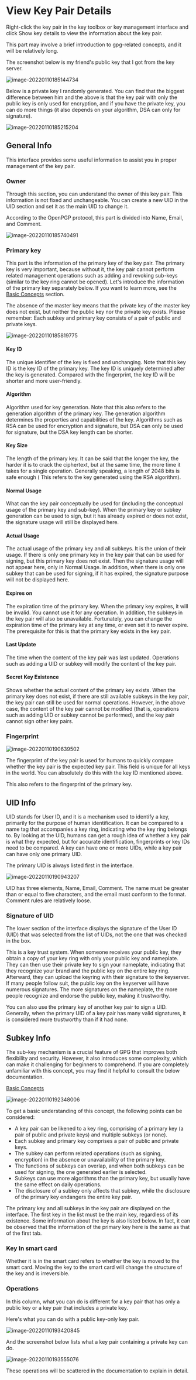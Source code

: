 # View Key Pair Details

Right-click the key pair in the key toolbox or key management interface and
click Show key details to view the information about the key pair.

This part may involve a brief introduction to gpg-related concepts, and it will
be relatively long.

The screenshot below is my friend's public key that I got from the key server.

![image-20220110185144734](https://www.bktus.com/wp-content/uploads/2023/08/image-20220110185144734.png)

Below is a private key I randomly generated. You can find that the biggest
difference between him and the above is that the key pair with only the public
key is only used for encryption, and if you have the private key, you can do
more things (it also depends on your algorithm, DSA can only for signature).

![image-20220110185215204](https://www.bktus.com/wp-content/uploads/2023/08/image-20220110185215204.png)

## General Info

This interface provides some useful information to assist you in proper
management of the key pair.

### Owner

Through this section, you can understand the owner of this key pair. This
information is not fixed and unchangeable. You can create a new UID in the UID
section and set it as the main UID to change it.

According to the OpenPGP protocol, this part is divided into Name, Email, and
Comment.

![image-20220110185740491](https://www.bktus.com/wp-content/uploads/2023/08/image-20220110185740491.png)

### Primary key

This part is the information of the primary key of the key pair. The primary key
is very important, because without it, the key pair cannot perform related
management operations such as adding and revoking sub-keys (similar to the key
ring cannot be opened). Let's introduce the information of the primary key
separately below. If you want to learn more, see the [Basic
Concepts](../basic-concepts.md) section.

The absence of the master key means that the private key of the master key does
not exist, but neither the public key nor the private key exists. Please
remember: Each subkey and primary key consists of a pair of public and private
keys.

![image-20220110185819775](https://www.bktus.com/wp-content/uploads/2023/08/image-20220110185819775.png)

#### Key ID

The unique identifier of the key is fixed and unchanging. Note that this key ID
is the key ID of the primary key. The key ID is uniquely determined after the
key is generated. Compared with the fingerprint, the key ID will be shorter and
more user-friendly.

#### Algorithm

Algorithm used for key generation. Note that this also refers to the generation
algorithm of the primary key. The generation algorithm determines the properties
and capabilities of the key. Algorithms such as RSA can be used for encryption
and signature, but DSA can only be used for signature, but the DSA key length
can be shorter.

#### Key Size

The length of the primary key. It can be said that the longer the key, the
harder it is to crack the ciphertext, but at the same time, the more time it
takes for a single operation. Generally speaking, a length of 2048 bits is safe
enough ( This refers to the key generated using the RSA algorithm).

#### Normal Usage

What can the key pair conceptually be used for (including the conceptual usage
of the primary key and sub-key). When the primary key or subkey generation can
be used to sign, but it has already expired or does not exist, the signature
usage will still be displayed here.

#### Actual Usage

The actual usage of the primary key and all subkeys. It is the union of their
usage. If there is only one primary key in the key pair that can be used for
signing, but this primary key does not exist. Then the signature usage will not
appear here, only in Normal Usage. In addition, when there is only one subkey
that can be used for signing, if it has expired, the signature purpose will not
be displayed here.

#### Expires on

The expiration time of the primary key. When the primary key expires, it will be
invalid. You cannot use it for any operation. In addition, the subkeys in the
key pair will also be unavailable. Fortunately, you can change the expiration
time of the primary key at any time, or even set it to never expire. The
prerequisite for this is that the primary key exists in the key pair.

#### Last Update

The time when the content of the key pair was last updated. Operations such as
adding a UID or subkey will modify the content of the key pair.

#### Secret Key Existence

Shows whether the actual content of the primary key exists. When the primary key
does not exist, if there are still available subkeys in the key pair, the key
pair can still be used for normal operations. However, in the above case, the
content of the key pair cannot be modified (that is, operations such as adding
UID or subkey cannot be performed), and the key pair cannot sign other key
pairs.

### Fingerprint

![image-20220110190639502](https://www.bktus.com/wp-content/uploads/2023/08/image-20220110190639502.png)

The fingerprint of the key pair is used for humans to quickly compare whether
the key pair is the expected key pair. This field is unique for all keys in the
world. You can absolutely do this with the key ID mentioned above.

This also refers to the fingerprint of the primary key.

## UID Info

UID stands for User ID, and it is a mechanism used to identify a key, primarily
for the purpose of human identification. It can be compared to a name tag that
accompanies a key ring, indicating who the key ring belongs to. By looking at
the UID, humans can get a rough idea of whether a key pair is what they
expected, but for accurate identification, fingerprints or key IDs need to be
compared. A key can have one or more UIDs, while a key pair can have only one
primary UID.

The primary UID is always listed first in the interface.

![image-20220110190943207](https://www.bktus.com/wp-content/uploads/2023/08/image-20220110190943207.png)

UID has three elements, Name, Email, Comment. The name must be greater than or
equal to five characters, and the email must conform to the format. Comment
rules are relatively loose.

### Signature of UID

The lower section of the interface displays the signature of the User ID (UID)
that was selected from the list of UIDs, not the one that was checked in the
box.

This is a key trust system. When someone receives your public key, they obtain a
copy of your key ring with only your public key and nameplate. They can then use
their private key to sign your nameplate, indicating that they recognize your
brand and the public key on the entire key ring. Afterward, they can upload the
keyring with their signature to the keyserver. If many people follow suit, the
public key on the keyserver will have numerous signatures. The more signatures
on the nameplate, the more people recognize and endorse the public key, making
it trustworthy.

You can also use the primary key of another key pair to sign a UID. Generally,
when the primary UID of a key pair has many valid signatures, it is considered
more trustworthy than if it had none.

## Subkey Info

The sub-key mechanism is a crucial feature of GPG that improves both flexibility
and security. However, it also introduces some complexity, which can make it
challenging for beginners to comprehend. If you are completely unfamiliar with
this concept, you may find it helpful to consult the below documentation.

[Basic Concepts](../basic-concepts.md)

![image-20220110192348006](https://www.bktus.com/wp-content/uploads/2023/08/image-20220110192348006.png)

To get a basic understanding of this concept, the following points can be
considered:

- A key pair can be likened to a key ring, comprising of a primary key (a pair
  of public and private keys) and multiple subkeys (or none).
- Each subkey and primary key comprises a pair of public and private keys.
- The subkey can perform related operations (such as signing, encryption) in the
  absence or unavailability of the primary key.
- The functions of subkeys can overlap, and when both subkeys can be used for
  signing, the one generated earlier is selected.
- Subkeys can use more algorithms than the primary key, but usually have the
  same effect on daily operations.
- The disclosure of a subkey only affects that subkey, while the disclosure of
  the primary key endangers the entire key pair.

The primary key and all subkeys in the key pair are displayed on the interface.
The first key in the list must be the main key, regardless of its existence.
Some information about the key is also listed below. In fact, it can be observed
that the information of the primary key here is the same as that of the first
tab.

### Key In smart card

Whether it is in the smart card refers to whether the key is moved to the smart
card. Moving the key to the smart card will change the structure of the key and
is irreversible.

### Operations

In this column, what you can do is different for a key pair that has only a
public key or a key pair that includes a private key.

Here's what you can do with a public key-only key pair.

![image-20220110193420845](https://www.bktus.com/wp-content/uploads/2023/08/image-20220110193420845.png)

And the screenshot below lists what a key pair containing a private key can do.

![image-20220110193555076](https://www.bktus.com/wp-content/uploads/2023/08/image-20220110193555076.png)

These operations will be scattered in the documentation to explain in detail.
